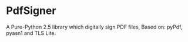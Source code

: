 # PdfSigner
A Pure-Python 2.5 library which digitally sign PDF files, Based on: pyPdf, pyasn1 and TLS Lite.
